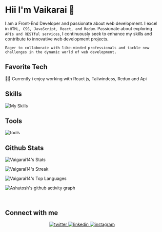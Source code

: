 
# Hii  I'm Vaikarai 👋

 I am a Front-End Developer and passionate about web development. I excel in `HTML, CSS, JavaScript, React, and Redux`. Passionate about exploring `APIs and RESTful services`, I continuously seek to enhance my skills and contribute to innovative web development projects. <br>
 
`Eager to collaborate with like-minded professionals and tackle new challenges in the dynamic world of web development.`

## Favorite Tech 

 👩‍💻 Currently i enjoy working with React js, Tailwindcss, Redux and Api

## Skills 

![My Skills](https://skillicons.dev/icons?i=html,css,bootstrap,js,redux,tailwind,vite,react&perline=10)

## Tools 

![tools](https://skillicons.dev/icons?i=vscode,figma,git&perline=10)
 

## Github Stats  
![Vaigarai14's Stats](https://github-readme-stats.vercel.app/api?username=Vaigarai14&theme=tokyonight&show_icons=true&hide_border=true&count_private=true)

![Vaigarai14's Streak](https://github-readme-streak-stats.herokuapp.com/?user=Vaigarai14&theme=tokyonight&hide_border=true)

![Vaigarai14's Top Languages](https://github-readme-stats.vercel.app/api/top-langs/?username=Vaigarai14&theme=tokyonight&show_icons=true&hide_border=true&layout=compact)

![Ashutosh's github activity graph](https://github-readme-activity-graph.vercel.app/graph?username=Vaigarai14&bg_color=1a1b27&color=26aeae&line=6da0f5&point=8f6fb8&area=true&hide_border=true)

<br/>  



## Connect with me  
<div align="center">
<a href="https://twitter.com/Vaigarai14" target="_blank">
<img src=https://img.shields.io/badge/twitter-%2300acee.svg?&style=for-the-badge&logo=twitter&logoColor=white alt=twitter style="margin-bottom: 5px;" />
</a>
<a href="https://www.linkedin.com/in/vaikarai-14-28-l/" target="_blank">
<img src=https://img.shields.io/badge/linkedin-%231E77B5.svg?&style=for-the-badge&logo=linkedin&logoColor=white alt=linkedin style="margin-bottom: 5px;" />
</a>
<a href="https://www.instagram.com/vaigarai14/" target="_blank">
<img src=https://img.shields.io/badge/instagram-%23000000.svg?&style=for-the-badge&logo=instagram&logoColor=white alt=instagram style="margin-bottom: 5px;" />
</a> 
</div>  
  

